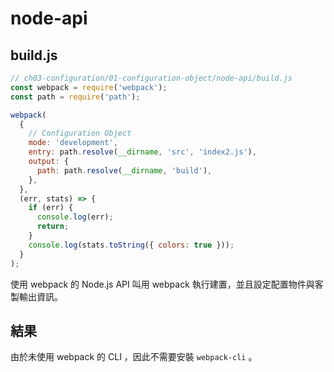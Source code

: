 # node-api

## build.js

```js
// ch03-configuration/01-configuration-object/node-api/build.js
const webpack = require('webpack');
const path = require('path');

webpack(
  {
    // Configuration Object
    mode: 'development',
    entry: path.resolve(__dirname, 'src', 'index2.js'),
    output: {
      path: path.resolve(__dirname, 'build'),
    },
  },
  (err, stats) => {
    if (err) {
      console.log(err);
      return;
    }
    console.log(stats.toString({ colors: true }));
  }
);
```

使用 webpack 的 Node.js API 叫用 webpack 執行建置，並且設定配置物件與客製輸出資訊。

## 結果

由於未使用 webpack 的 CLI ，因此不需要安裝 `webpack-cli` 。
